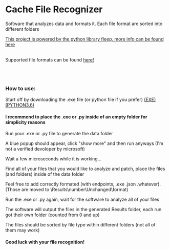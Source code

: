 <h1>Cache File Recognizer</h1>
<p>Software that analyzes data and formats it. Each file format are sorted into different folders</p>
<a href="https://hackernoon.com/determining-file-format-using-python-c4e7b18d4fc4">This project is powered by the python library fleep, more info can be found here</a>
<br>
<br>
<p>Supported file formats can be found <a href="https://github.com/floyernick/fleep-py#supported-formats">here!</a></p>
<br><br>
<h3>How to use:</h3>
<p>Start off by downloading the .exe file (or python file if you prefer) <a href="https://github.com/Yazaar/CacheFileRecognizer/blob/master/ConverterV3.exe?raw=true">(EXE)</a> <a href="https://github.com/Yazaar/CacheFileRecognizer/archive/master.zip">(PYTHON3.6)</a></p>
<h4>I recommend to place the .exe or .py inside of an empty folder for simplicity reasons</h4>
<p>Run your .exe or .py file to generate the data folder</p>
<p>A blue popup should appear, click "show more" and then run anyways (I'm not a verified devoloper by microsoft)</p>
<p>Wait a few microseconds while it is working...</p>
<p>Find all of your files that you would like to analyze and patch, place the files (and folders) inside of the data folder</p>
<p>Feel free to add correctly formated (with endpoints, .exe .json .whatever). (Those are moved to \Results\number\Unchanged\format)</p>
<p>Run the .exe or .py again, wait for the software to analyze all of your files</p>
<p>The software will output the files in the generated Results folder, each run got their own folder (counted from 0 and up)</p>
<p>The files should be sorted by file type within different folders (not all of them may work)</p>
<h4>Good luck with your file recognition!</h4>
